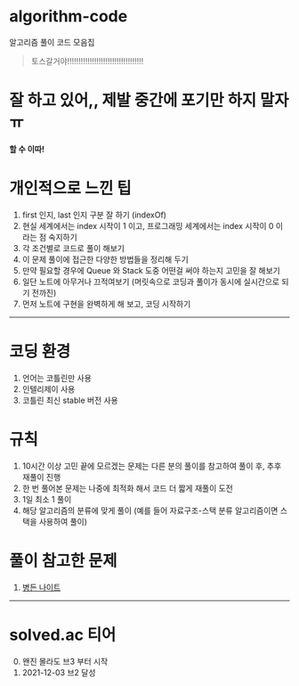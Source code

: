 # algorithm-code

알고리즘 풀이 코드 모음집

> 토스갈거야!!!!!!!!!!!!!!!!!!!!!!!!!!!!!!!!!!

# 잘 하고 있어,, 제발 중간에 포기만 하지 말자 ㅠ

**할 수 이따!**

# 개인적으로 느낀 팁

1. first 인지, last 인지 구분 잘 하기 (indexOf)
2. 현실 세계에서는 index 시작이 1 이고, 프로그래밍 세계에서는 index 시작이 0 이라는 점 숙지하기
3. 각 조건별로 코드로 풀이 해보기
4. 이 문제 풀이에 접근한 다양한 방법들을 정리해 두기
5. 만약 필요할 경우에 Queue 와 Stack 도중 어떤걸 써야 하는지 고민을 잘 해보기
6. 일단 노트에 아무거나 끄적여보기 (머릿속으로 코딩과 풀이가 동시에 실시간으로 되기 전까진)
7. 먼저 노트에 구현을 완벽하게 해 보고, 코딩 시작하기

---

# 코딩 환경

1. 언어는 코틀린만 사용
2. 인텔리제이 사용
3. 코틀린 최신 stable 버전 사용

# 규칙

1. 10시간 이상 고민 끝에 모르겠는 문제는 다른 분의 풀이를 참고하여 풀이 후, 추후  재풀이 진행
2. 한 번 풀어본 문제는 나중에 최적화 해서 코드 더 짧게 재풀이 도전
3. 1일 최소 1 풀이
4. 해당 알고리즘의 분류에 맞게 풀이 (예를 들어 자료구조-스택 분류 알고리즘이면 스택을 사용하여 풀이)

# 풀이 참고한 문제

1. [병든 나이트](https://www.acmicpc.net/problem/1783)

---

# solved.ac 티어

0. 왠진 몰라도 브3 부터 시작
1. 2021-12-03 브2 달성
